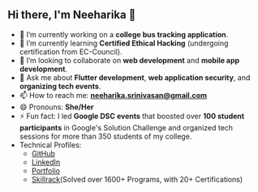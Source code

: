 ## Hi there, I'm Neeharika 👋

<!--
**Neha220803/Neha220803** is a ✨ _special_ ✨ repository because its `README.md` (this file) appears on your GitHub profile.

- 🔭 I’m currently working on a college bus tracking application.
- 🌱 I’m currently learning Certified Ethical Hacking (undergoing certification from EC-Council).
- 👯 I’m looking to collaborate on web development and mobile app development projects.
- 🤔 I’m looking for help with ...
- 💬 Ask me about Flutter development, web application security, and organizing tech events.
- 📫 How to reach me: neeharika.srinivasan@gmail.com
- 😄 Pronouns: She/Her
- ⚡ Fun fact: I led Google DSC events that boosted over 100 student participants and organized tech sessions for more than 350 students.
- Technical Profiles:
- [GitHub](https://github.com/Neha220803)
- [LinkedIn](https://www.linkedin.com/in/neeharika-s/)
- [Portfolio](https://neeharika.web.app)
- [Skillrack](https://www.skillrack.com/faces/resume.xhtml?id=391377&key=3eaaccd6284447d0ed65aa47c991d96a91ecfa46)
-->

- 🔭 I’m currently working on a **college bus tracking application**.
- 🌱 I’m currently learning **Certified Ethical Hacking** (undergoing certification from EC-Council).
- 👯 I’m looking to collaborate on **web development** and **mobile app development**.
- 💬 Ask me about **Flutter development**, **web application security**, and **organizing tech events**.
- 📫 How to reach me: **neeharika.srinivasan@gmail.com**
- 😄 Pronouns: **She/Her**
- ⚡ Fun fact: I led **Google DSC events** that boosted over **100 student participants** in Google's Solution Challenge and organized tech sessions for more than 350 students of my college.
- Technical Profiles:
    - [GitHub](https://github.com/Neha220803)
    - [LinkedIn](https://www.linkedin.com/in/neeharika-s/)
    - [Portfolio](https://neeharika.web.app)
    - [Skillrack](https://www.skillrack.com/faces/resume.xhtml?id=391377&key=3eaaccd6284447d0ed65aa47c991d96a91ecfa46)(Solved over 1600+ Programs, with 20+ Certifications)

